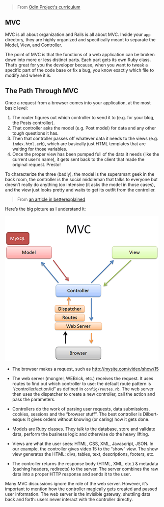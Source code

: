 > From [Odin Project's curriculum](https://www.theodinproject.com/courses/ruby-on-rails/lessons/a-railsy-web-refresher)

## MVC

MVC is all about organization and Rails is all about MVC. Inside your `app` directory, they are highly organized and specifically meant to separate the Model, View, and Controller.

The point of MVC is that the functions of a web application can be broken down into more or less distinct parts. Each part gets its own Ruby class. That’s great for you the developer because, when you want to tweak a specific part of the code base or fix a bug, you know exactly which file to modify and where it is.

## The Path Through MVC

Once a request from a browser comes into your application, at the most basic level:

1. The router figures out which controller to send it to (e.g. for your blog, the Posts controller).
2. That controller asks the model (e.g. Post model) for data and any other tough questions it has.
3. Then that controller passes off whatever data it needs to the views (e.g. `index.html.erb`), which are basically just HTML templates that are waiting for those variables.
4. Once the proper view has been pumped full of the data it needs (like the current user’s name), it gets sent back to the client that made the original request. Presto!

To characterize the three (badly), the model is the supersmart geek in the back room, the controller is the social middleman that talks to everyone but doesn’t really do anything too intensive (it asks the model in those cases), and the view just looks pretty and waits to get its outfit from the controller.

> From [an article in betterexplained](https://betterexplained.com/articles/intermediate-rails-understanding-models-views-and-controllers/)

Here’s the big picture as I understand it:

![mvc](images/mvc-rails.png)

- The browser makes a request, such as http://mysite.com/video/show/15

- The web server (mongrel, WEBrick, etc.) receives the request. It uses routes to find out which controller to use: the default route pattern is “/controller/action/id” as defined in `config/routes.rb`.  The web server then uses the dispatcher to create a new controller, call the action and pass the parameters.

- Controllers do the work of parsing user requests, data submissions, cookies, sessions and the “browser stuff”. The best controller is Dilbert-esque: It gives orders without knowing (or caring) how it gets done.

- Models are Ruby classes. They talk to the database, store and validate data, perform the business logic and otherwise do the heavy lifting.

- Views are what the user sees: HTML, CSS, XML, Javascript, JSON. In our example, the controller gives video 15 to the “show” view. The show view generates the HTML: divs, tables, text, descriptions, footers, etc.

- The controller returns the response body (HTML, XML, etc.) & metadata (caching headers, redirects) to the server. The server combines the raw data into a proper HTTP response and sends it to the user.

Many MVC discussions ignore the role of the web server. However, it’s important to mention how the controller magically gets created and passed user information. The web server is the invisible gateway, shuttling data back and forth: users never interact with the controller directly.